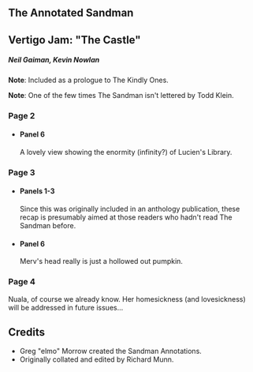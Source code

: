 ## The Annotated Sandman

## Vertigo Jam: "The Castle"

##### Neil Gaiman, Kevin Nowlan

**Note**: Included as a prologue to The Kindly Ones.

**Note**: One of the few times The Sandman isn't lettered by Todd Klein.

### Page 2

- #### Panel 6
  A lovely view showing the enormity (infinity?) of Lucien's Library.

### Page 3

- #### Panels 1-3
  Since this was originally included in an anthology publication, these recap is presumably aimed at those readers who hadn't read The Sandman before.

- #### Panel 6
  Merv's head really is just a hollowed out pumpkin.

### Page 4

Nuala, of course we already know.  Her homesickness (and lovesickness) will be addressed in future issues...

## Credits

- Greg "elmo" Morrow created the Sandman Annotations.
- Originally collated and edited by Richard Munn.